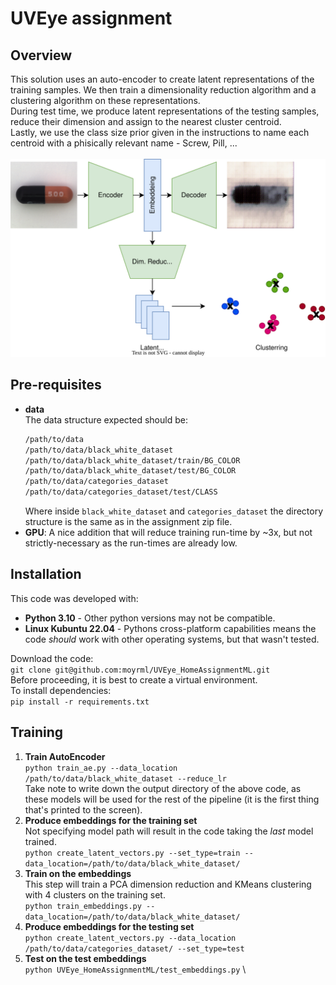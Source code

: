# UVEye assignment
## Overview
This solution uses an auto-encoder to create latent representations of the training samples. We then train a
dimensionality reduction algorithm and a clustering algorithm on these representations. \
During test time, we produce latent representations of the testing samples, reduce their dimension and assign to
the nearest cluster centroid. \
Lastly, we use the class size prior given in the instructions to name each centroid with a phisically relevant name - 
Screw, Pill, ... \
\
![Pipeline overview](readme_assets/pipeline.svg)


## Pre-requisites
- **data** \
  The data structure expected should be:
  ```bash
  /path/to/data
  /path/to/data/black_white_dataset
  /path/to/data/black_white_dataset/train/BG_COLOR
  /path/to/data/black_white_dataset/test/BG_COLOR
  /path/to/data/categories_dataset
  /path/to/data/categories_dataset/test/CLASS
  ```
  Where inside `black_white_dataset` and `categories_dataset` the directory structure is the same as in the assignment 
  zip file.
- **GPU**: A nice addition that will reduce training run-time by ~3x, but not strictly-necessary as the run-times are
  already low.


## Installation
This code was developed with:
- **Python 3.10** - Other python versions may not be compatible.
- **Linux Kubuntu 22.04** - Pythons cross-platform capabilities means the code *should* work with other
  operating systems, but that wasn't tested.

Download the code: \
`git clone git@github.com:moyrml/UVEye_HomeAssignmentML.git` \
Before proceeding, it is best to create a virtual environment. \
To install dependencies: \
`pip install -r requirements.txt`


## Training
1. **Train AutoEncoder** \
  `python train_ae.py --data_location /path/to/data/black_white_dataset --reduce_lr` \
  Take note to write down the output directory of the above code, as these models will be used for the rest of the 
  pipeline (it is the first thing that's printed to the screen).
1. **Produce embeddings for the training set** \
  Not specifying model path will result in the code taking the *last* model trained. \
  `python create_latent_vectors.py --set_type=train --data_location=/path/to/data/black_white_dataset/`
1. **Train on the embeddings** \
  This step will train a PCA dimension reduction and KMeans clustering with 4 clusters on the training set. \
  `python train_embeddings.py --data_location=/path/to/data/black_white_dataset/`
1. **Produce embeddings for the testing set** \
  `python create_latent_vectors.py --data_location /path/to/data/categories_dataset/ --set_type=test`
1. **Test on the test embeddings** \
  `python UVEye_HomeAssignmentML/test_embeddings.py` \


